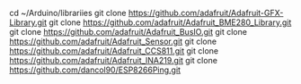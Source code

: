 cd ~/Arduino/librariies
git clone https://github.com/adafruit/Adafruit-GFX-Library.git
git clone https://github.com/adafruit/Adafruit_BME280_Library.git
git clone https://github.com/adafruit/Adafruit_BusIO.git
git clone https://github.com/adafruit/Adafruit_Sensor.git
git clone https://github.com/adafruit/Adafruit_CCS811.git
git clone https://github.com/adafruit/Adafruit_INA219.git
git clone https://github.com/dancol90/ESP8266Ping.git

